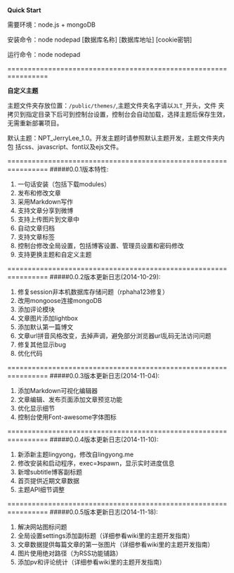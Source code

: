 **Quick Start**

需要环境：node.js + mongoDB

安装命令：node nodepad [数据库名称] [数据库地址] [cookie密钥]

运行命令：node nodepad

================================================================

**自定义主题**

主题文件夹存放位置：`/public/themes/`,主题文件夹名字请以`JLT_`开头，文件
夹拷贝到指定目录下后可到控制台设置，控制台会自动加载，选择主题后保存生效，
无需重新部署项目。

默认主题：NPT_JerryLee_1.0。开发主题时请参照默认主题开发，主题文件夹内包
括css、javascript、font以及ejs文件。

================================================================
#####0.0.1版本特性:

1. 一句话安装（包括下载modules）
2. 发布和修改文章
3. 采用Markdown写作
4. 支持文章分享到微博
5. 支持上传图片到文章中
6. 自动文章归档
7. 支持文章标签
8. 控制台修改全局设置，包括博客设置、管理员设置和密码修改
9. 支持更换主题和自定义主题

================================================================
#####0.0.2版本更新日志(2014-10-29):

1. 修复session非本机数据库存储问题（rphaha123修复）
2. 改用mongoose连接mongoDB
3. 添加评论模块
4. 文章图片添加lightbox
5. 添加默认第一篇博文
6. 文章url拼音风格改变，去掉声调，避免部分浏览器url乱码无法访问问题
7. 修复其他显示bug
8. 优化代码

================================================================
#####0.0.3版本更新日志(2014-11-04):

1. 添加Markdown可视化编辑器
2. 文章编辑、发布页面添加文章预览功能
3. 优化显示细节
4. 控制台使用Font-awesome字体图标

================================================================
#####0.0.4版本更新日志(2014-11-10):

1. 新添新主题lingyong，修改自lingyong.me
2. 修改安装和启动程序，exec=》spawn，显示实时进度信息
3. 新增subtitle博客副标题
4. 首页提供近期文章数据
5. 主题API细节调整

================================================================
#####0.0.5版本更新日志(2014-11-18):

1. 解决网站图标问题
2. 全局设置settings添加副标题（详细参看wiki里的主题开发指南）
3. 文章数据提供每篇文章的第一张图片（详细参看wiki里的主题开发指南）
4. 图片使用绝对路径（为RSS功能铺路）
5. 添加pv和评论统计（详细参看wiki里的主题开发指南）

